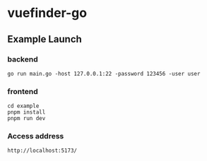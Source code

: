 # vuefinder-go

## Example Launch

### backend

```
go run main.go -host 127.0.0.1:22 -password 123456 -user user
```

### frontend

```
cd example
pnpm install
pnpm run dev
```

### Access address
```
http://localhost:5173/
```
